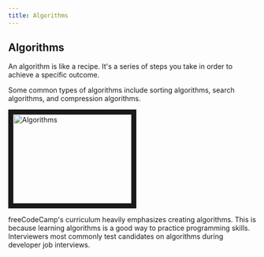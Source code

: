 ```yaml
---
title: Algorithms
---
```

## Algorithms

An algorithm is like a recipe. It's a series of steps you take in order to achieve a specific outcome.

Some common types of algorithms include sorting algorithms, search algorithms, and compression algorithms.

<a href="https://www.youtube.com/embed/kPRA0W1kECg" target="_blank"><img src="http://img.youtube.com/vi/kPRA0W1kECg/0.jpg" alt="Algorithms" width="240" height="180" border="10" /></a>

freeCodeCamp's curriculum heavily emphasizes creating algorithms. This is because learning algorithms is a good way to practice programming skills. Interviewers most commonly test candidates on algorithms during developer job interviews.
